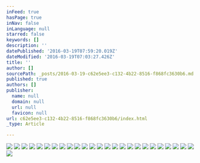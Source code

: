 ```yaml
---
inFeed: true
hasPage: true
inNav: false
inLanguage: null
starred: false
keywords: []
description: ''
datePublished: '2016-03-19T07:59:20.019Z'
dateModified: '2016-03-19T07:03:27.426Z'
title: ''
author: []
sourcePath: _posts/2016-03-19-c62e5ee3-c132-4b22-8516-f868fc3630b6.md
published: true
authors: []
publisher:
  name: null
  domain: null
  url: null
  favicon: null
url: c62e5ee3-c132-4b22-8516-f868fc3630b6/index.html
_type: Article

---
```

![](https://the-grid-user-content.s3-us-west-2.amazonaws.com/63363b76-8a9b-4b4e-93a9-c08d5593c390.jpg)
![](https://the-grid-user-content.s3-us-west-2.amazonaws.com/f0e65ba2-ca86-4973-999e-8e7d3e7aa633.jpg)
![](https://the-grid-user-content.s3-us-west-2.amazonaws.com/71f2e32c-0ed7-4a5f-8dbc-1b981182d833.jpg)
![](https://the-grid-user-content.s3-us-west-2.amazonaws.com/ff47e1fb-7d00-440c-89e2-896063330255.jpg)
![](https://the-grid-user-content.s3-us-west-2.amazonaws.com/5a09eb71-7663-4cfb-ab46-3da2df98a206.jpg)
![](https://the-grid-user-content.s3-us-west-2.amazonaws.com/115b898e-b59b-4a42-bda7-0ad2452f2a29.jpg)
![](https://the-grid-user-content.s3-us-west-2.amazonaws.com/9b2f1c74-7ecb-4f45-aa2b-dd57ed878715.jpg)
![](https://the-grid-user-content.s3-us-west-2.amazonaws.com/60c31b24-6eeb-42a0-8e23-e60045040599.jpg)
![](https://the-grid-user-content.s3-us-west-2.amazonaws.com/921ac479-4222-403f-a70d-7610b0768762.jpg)
![](https://the-grid-user-content.s3-us-west-2.amazonaws.com/4479b220-7e35-483b-93e5-aa0cb528e4eb.jpg)
![](https://the-grid-user-content.s3-us-west-2.amazonaws.com/12f59265-e1b2-4ca6-8260-97a2e73a4427.jpg)
![](https://the-grid-user-content.s3-us-west-2.amazonaws.com/98428e4b-440e-42c8-a8e8-1b237bc77ed9.jpg)
![](https://the-grid-user-content.s3-us-west-2.amazonaws.com/a808b924-b190-4919-9fe6-9b663477398a.jpg)
![](https://the-grid-user-content.s3-us-west-2.amazonaws.com/c744c619-dfae-491f-9257-1e80aa358b4c.jpg)
![](https://the-grid-user-content.s3-us-west-2.amazonaws.com/e756a3bc-a2bb-4242-a81b-81dc3abd57fb.jpg)
![](https://the-grid-user-content.s3-us-west-2.amazonaws.com/98474a1f-6421-467b-b11f-d67cc5aedaf2.jpg)
![](https://the-grid-user-content.s3-us-west-2.amazonaws.com/489cbc98-5edf-48df-8e74-90ec3c536c29.jpg)
![](https://the-grid-user-content.s3-us-west-2.amazonaws.com/626e3b53-94cf-4020-9105-ba876c87ca8f.jpg)
![](https://the-grid-user-content.s3-us-west-2.amazonaws.com/20251807-e185-4e91-976f-bfdfcb544543.jpg)
![](https://the-grid-user-content.s3-us-west-2.amazonaws.com/f7bb4a56-083c-436c-9078-bc9cf16f1f58.jpg)
![](https://the-grid-user-content.s3-us-west-2.amazonaws.com/663f2ea4-46a4-456e-86be-84a7e905a894.jpg)
![](https://the-grid-user-content.s3-us-west-2.amazonaws.com/683421d3-127f-4a31-82c5-3c9cbfe28cc3.jpg)
![](https://the-grid-user-content.s3-us-west-2.amazonaws.com/b9a97df5-bfb9-49c1-9f52-7df591568698.jpg)
![](https://the-grid-user-content.s3-us-west-2.amazonaws.com/c101bf6b-2d51-490c-8c57-85cb700f4891.jpg)
![](https://the-grid-user-content.s3-us-west-2.amazonaws.com/5c85155e-d65f-4ac4-9f45-a67c07c36c6f.jpg)
![](https://the-grid-user-content.s3-us-west-2.amazonaws.com/04c11390-2489-4ad3-9156-702559819696.jpg)